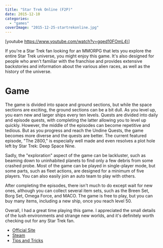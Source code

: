 ```yaml
---
title: "Star Trek Online (F2P)"
date: 2015-12-10
categories:
  - "games"
coverImage: "2015-12-25-startrekonline.jpg"
---
```


\[youtube https://www.youtube.com/watch?v=gqed10FOmL4\]

If you're a Star Trek fan looking for an MMORPG that lets you explore the entire Star Trek universe, you might enjoy this game. It's also designed for people who aren't familiar with the franchise and provides extensive backstories and information about the various alien races, as well as the history of the universe.

# Game

The game is divided into space and ground sections, but while the space sections are exciting, the ground sections can be a bit dull. As you level up, you earn new and larger ships every ten levels. Quests are divided into daily and episode quests, with completing the latter allowing you to level up quickly. However, the middle of the episodes can become repetitive and tedious. But as you progress and reach the Undine Quests, the game becomes more diverse and the quests are better. The current featured episode, "The 2800," is especially well made and even resolves a plot hole left by Star Trek: Deep Space Nine.

Sadly, the "exploration" aspect of the game can be lackluster, such as beaming down to uninhabited planets to find only a few debris from some crashed probe. Most of the game can be played in single-player mode, but some parts, such as fleet actions, are designed for a minimum of five players. You can also easily join an auto team to play with others.


After completing the episodes, there isn't much to do except wait for new ones, although you can collect several item sets, such as the Breen Set, Borg Set, Omega Force, and MACO. The game is free to play, but you can buy many items, including a new ship, once you reach level 50.

Overall, I had a great time playing this game. I appreciated the small details of the lush environments and strange new worlds, and it's definitely worth checking out for any Star Trek fan.

- [Official Site](http://www.startrekonline.com/ "http://www.startrekonline.com/")
- [Steam](http://store.steampowered.com/app/9900/ "http://store.steampowered.com/app/9900/")
- [Tips and Tricks](http://www.stowiki.org/Main_Page "http://www.stowiki.org/Main_Page")
